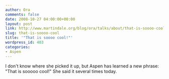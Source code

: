 ```yaml
---
author: Ora
comments: false
date: 2008-10-27 04:00:00+00:00
layout: post
link: http://www.martindale.org/blog/ora/talks/about/that-is-soooo-cool
slug: that-is-soooo-cool
title: '"That is soooo cool!"'
wordpress_id: 403
categories:
- Aspen
---
```


I don't know where she picked it up, but Aspen has learned a new phrase: "That is sooooo cool!" She said it several times today.
